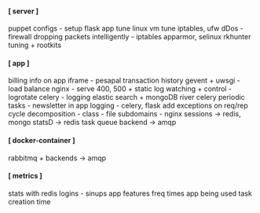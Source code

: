 #### [ server ]

puppet configs - setup
flask app
tune linux vm
tune iptables, ufw
dDos - firewall
dropping packets intelligently - iptables
apparmor, selinux
rkhunter tuning + rootkits

#### [ app ]

billing info on app
iframe - pesapal
transaction history
gevent + uwsgi - load balance
nginx - serve 400, 500 + static
log watching + control - logrotate
celery - logging
elastic search + mongoDB river
celery periodic tasks - newsletter
in app logging - celery, flask
add exceptions on req/rep cycle
decomposition - class - file
subdomains - nginx
sessions -> redis, mongo
statsD -> redis
task queue backend -> amqp

#### [ docker-container ]

rabbitmq + backends -> amqp

#### [ metrics ]

stats with redis
logins - sinups
app features freq
times app being used
task creation time

